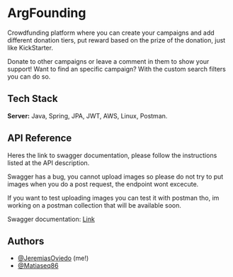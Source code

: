 
# ArgFounding

Crowdfunding platform where you can create your campaigns and add different donation tiers, put reward based on the prize of the donation, just like KickStarter. 

Donate to other campaigns or leave a comment in them to show your support! 
Want to find an specific campaign? With the custom search filters you can do so.


## Tech Stack


**Server:** Java, Spring, JPA, JWT, AWS, Linux, Postman.


## API Reference

Heres the link to swagger documentation, please follow the instructions listed at the API description.

Swagger has a bug, you cannot upload images so please do not try to put images when you do a post request, the endpoint wont excecute.

If you want to test uploading images you can test it with postman tho, im working on a postman collection that will be available soon.

Swagger documentation: [Link](http://167.99.235.152:8080/swagger-ui/index.html)



## Authors

- [@JeremiasOviedo](https://www.github.com/JeremiasOviedo) (me!)
- [@Matiaseq86](https://github.com/Matiaseq84)

